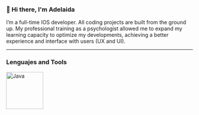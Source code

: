 ### 👋 Hi there, I'm Adelaida

I’m a full-time IOS developer. All coding projects are built from the ground up. My professional training as a psychologist allowed me to expand my learning capacity to optimize my developments, achieving a better experience and interface with users (UX and UI).

---
### Lenguajes and Tools

<img align="left" alt="Java" width="100px" style="padding-right:10px;" src="https://cdn.jsdelivr.net/gh/devicons/devicon/icons/swift/swift-original-wordmark.svg" />

<!--
**AdelaidaGomez/AdelaidaGomez** is a ✨ _special_ ✨ repository because its `README.md` (this file) appears on your GitHub profile.

-->
